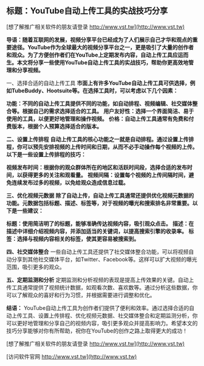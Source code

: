 ## **标题：YouTube自动上传工具的实战技巧分享**

[想了解推广相关软件的朋友请登录 http://www.vst.tw](http://www.vst.tw)

**导语：随着互联网的发展，视频分享平台已经成为了人们展示自己才华和观点的重要途径。YouTube作为全球最大的视频分享平台之一，更是吸引了大量的创作者和观众。为了方便创作者们在YouTube上定期发布内容，自动上传工具应运而生。本文将分享一些使用YouTube自动上传工具的实战技巧，帮助你更高效地管理和分享视频。**

一、选择合适的自动上传工具
**市面上有许多YouTube自动上传工具可供选择，例如TubeBuddy、Hootsuite等。在选择工具时，可以考虑以下几个因素：**

**功能：不同的自动上传工具提供不同的功能，如自动排程、视频编辑、社交媒体整合等。根据自己的需求选择适合的工具。**
**用户友好性：选择一个界面简洁、易于使用的工具，以便更好地管理和操作视频。**
**价格：自动上传工具通常有免费和付费版本，根据个人预算选择适合的版本。**

**二、设置上传排程**
**自动上传工具的核心功能之一就是自动排程。通过设置上传排程，你可以预先安排视频的上传时间和日期，从而不必手动操作每个视频的上传。以下是一些设置上传排程的技巧：**

**视频发布时间：根据你的观众群体所在的地区和活跃时间段，选择合适的发布时间，以获得更多的关注和观看量。**
**视频间隔：设置每个视频的上传间隔时间，避免连续发布过多的视频，以免给观众造成信息过载。**

**三、优化视频元数据**
**除了自动上传，自动上传工具通常还提供优化视频元数据的功能。元数据包括标题、描述、标签等，对于视频的曝光和搜索排名非常重要。以下是一些建议：**

**标题：使用简洁明了的标题，能够准确传达视频内容，吸引观众点击。**
**描述：在描述中详细介绍视频内容，并添加适当的关键词，以提高搜索引擎的收录率。**
**标签：选择与视频内容相关的标签，使其更容易被搜索到。**

**四、社交媒体整合**
一些自动上传工具还提供了社交媒体整合功能，可以将视频自动分享到其他社交媒体平台，如Twitter、Facebook等。这样可以扩大视频的曝光范围，吸引更多的观众。

**五、定期监测和分析**
定期监测和分析视频的表现是提高上传效果的关键。自动上传工具通常提供了视频统计数据，如观看次数、喜欢数等。通过分析这些数据，你可以了解观众的喜好和行为习惯，并根据需要进行调整和优化。

**结语：**
YouTube自动上传工具为创作者们提供了便利和效率。通过选择合适的自动上传工具、设置上传排程、优化视频元数据、社交媒体整合和定期监测分析，你可以更好地管理和分享自己的视频内容，吸引更多观众并提高影响力。希望本文的技巧分享能够对你有所帮助，祝你在YouTube的创作之路上取得更大的成功！

[想了解推广相关软件的朋友请登录 http://www.vst.tw](http://www.vst.tw)


[访问软件官网 http://www.vst.tw](http://www.vst.tw)
